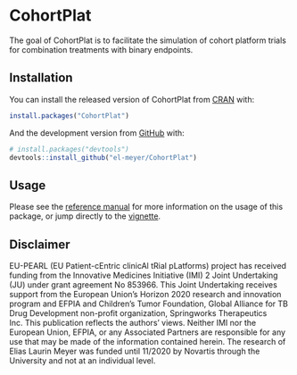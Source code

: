 
<!-- README.md is generated from README.Rmd. Please edit that file -->

# CohortPlat

<!-- badges: start -->
<!-- badges: end -->

The goal of CohortPlat is to facilitate the simulation of cohort
platform trials for combination treatments with binary endpoints.

## Installation

You can install the released version of CohortPlat from
[CRAN](https://CRAN.R-project.org) with:

``` r
install.packages("CohortPlat")
```

And the development version from [GitHub](https://github.com/) with:

``` r
# install.packages("devtools")
devtools::install_github("el-meyer/CohortPlat")
```

## Usage

Please see the [reference
manual](https://el-meyer.github.io/CohortPlat/) for more information on
the usage of this package, or jump directly to the
[vignette](https://el-meyer.github.io/CohortPlat/articles/my-vignette.html).

## Disclaimer

EU-PEARL (EU Patient-cEntric clinicAl tRial pLatforms) project has
received funding from the Innovative Medicines Initiative (IMI) 2 Joint
Undertaking (JU) under grant agreement No 853966. This Joint Undertaking
receives support from the European Union’s Horizon 2020 research and
innovation program and EFPIA and Children’s Tumor Foundation, Global
Alliance for TB Drug Development non-profit organization, Springworks
Therapeutics Inc. This publication reflects the authors’ views. Neither
IMI nor the European Union, EFPIA, or any Associated Partners are
responsible for any use that may be made of the information contained
herein. The research of Elias Laurin Meyer was funded until 11/2020 by
Novartis through the University and not at an individual level.
